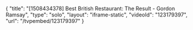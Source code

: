 {
    "title": "[1508434378] Best British Restaurant: The Result - Gordon Ramsay",
    "type": "solo",
    "layout": "iframe-static",
    "videoId": "123179397",
    "url": "\/tvpembed\/123179397"
}